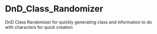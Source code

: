 # DnD_Class_Randomizer
 DnD Class Randomizer for quickly generating class and information to do with characters for quick creation
